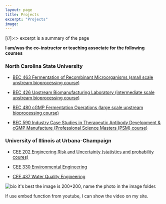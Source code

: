 ```yaml
---
layout: page
title: Projects
excerpt: "Projects"
image:
---
```

[//]:<> excerpt is a summary of the page

__I am/was the co-instructor or teaching associate for the following courses__

### North Carolina State University

* [BEC 463 Fermentation of Recombinant Microorganisms (small scale upstream bioprocessing course)](http://www.btec.ncsu.edu/academic/courses/bec463.php)

* [BEC 426 Upstream Biomanufacturing Laboratory (intermediate scale upstream bioprocessing course)](http://www.btec.ncsu.edu/academic/courses/bec426.php)

* [BEC 480 cGMP Fermentation Operations (large scale upstream bioprocessing course)](http://www.btec.ncsu.edu/academic/courses/bec480.php)

* [BEC 590 Industry Case Studies in Therapeutic Antibody Development & cGMP Manufacture (Professional Science Masters (PSM) course)](http://www.btec.ncsu.edu/academic/courses/bec590.php)


### University of Illinois at Urbana-Champaign
* [CEE 202 Engineering Risk and Uncertainty (statistics and probability coures)](http://catalog.illinois.edu/courses-of-instruction/cee/)

* [CEE 330 Environmental Engineering](http://catalog.illinois.edu/courses-of-instruction/cee/)

* [CEE 437 Water Quality Engineering](http://catalog.illinois.edu/courses-of-instruction/cee/)


![bio](/images/bio-photo.jpg)
it's best the image is 200*200, name the photo in the image folder.  

If use embed function from youtube, I can show the video on my site.
